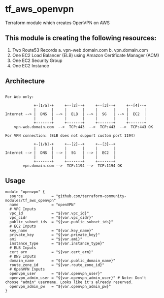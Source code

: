 # tf_aws_openvpn

Terraform module which creates OpenVPN on AWS

## This module is creating the following resources:

1. Two Route53 Records
  a. vpn-web.domain.com
  b. vpn.domain.com
2. One EC2 Load Balancer (ELB) using Amazon Certificate Manager (ACM)
3. One EC2 Security Group
4. One EC2 Instance

## Architecture

```plain

For Web only:

             +-[1/a]-+     +--[2]--+     +--[3]--+     +--[4]--+
             |       |     |       |     |       |     |       |
Internet --> |  DNS  | --> |  ELB  | --> |  SG   | --> |  EC2  |
             |       |     |       |     |       |     |       |
             +-------+     +-------+     +-------+     +-------+
    vpn-web.domain.com  -->  TCP:443  -->  TCP:443  -->  TCP:443 OK

For VPN connection: (ELB does not support custom port 1194)

             +-[1/b]-+     +--[2]--+     +--[3]--+
             |       |     |       |     |       |
Internet --> |  DNS  | --> |  SG   | --> |  EC2  |
             |       |     |       |     |       |
             +-------+     +-------+     +-------+
        vpn.domain.com -->  TCP:1194 -->  TCP:1194 OK
```

## Usage

```hcl
module "openvpn" {
  source             = "github.com/terraform-community-modules/tf_aws_openvpn"
  name               = "openVPN"
  # VPC Inputs
  vpc_id             = "${var.vpc_id}"
  vpc_cidr           = "${var.vpc_cidr}"
  public_subnet_ids  = "${var.public_subnet_ids}"
  # EC2 Inputs
  key_name           = "${var.key_name}"
  private_key        = "${var.private_key}"
  ami                = "${var.ami}"
  instance_type      = "${var.instance_type}"
  # ELB Inputs
  cert_arn           = "${var.cert_arn}"
  # DNS Inputs
  domain_name        = "${var.public_domain_name}"
  route_zone_id      = "${var.route_zone_id}"
  # OpenVPN Inputs
  openvpn_user       = "${var.openvpn_user}"
  openvpn_admin_user = "${var.openvpn_admin_user}" # Note: Don't choose "admin" username. Looks like it's already reserved.
  openvpn_admin_pw   = "${var.openvpn_admin_pw}"
}
```

